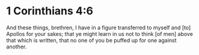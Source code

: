 # 1 Corinthians 4:6

And these things, brethren, I have in a figure transferred to myself and [to] Apollos for your sakes; that ye might learn in us not to think [of men] above that which is written, that no one of you be puffed up for one against another.
